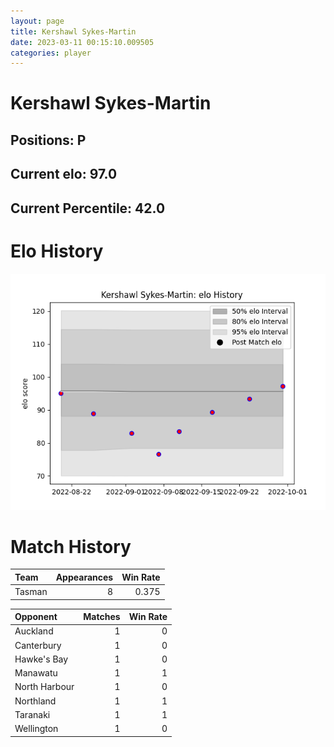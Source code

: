 ```yaml
---  
layout: page  
title: Kershawl Sykes-Martin  
date: 2023-03-11 00:15:10.009505  
categories: player  
---
```

# Kershawl Sykes-Martin

## Positions: P

## Current elo: 97.0

## Current Percentile: 42.0

# Elo History


![elo history](history_KershawlSykes-Martin.png)
# Match History


| Team   |   Appearances |   Win Rate |
|:-------|--------------:|-----------:|
| Tasman |             8 |      0.375 |

| Opponent      |   Matches |   Win Rate |
|:--------------|----------:|-----------:|
| Auckland      |         1 |          0 |
| Canterbury    |         1 |          0 |
| Hawke's Bay   |         1 |          0 |
| Manawatu      |         1 |          1 |
| North Harbour |         1 |          0 |
| Northland     |         1 |          1 |
| Taranaki      |         1 |          1 |
| Wellington    |         1 |          0 |